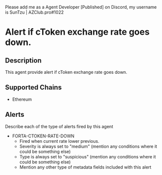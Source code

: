 Please add me as a Agent Developer [Published] on Discord, my username is SunTzu | AZClub.pro#1022

# Alert if cToken exchange rate goes down.

## Description

This agent provide alert if cToken exchange rate goes down.

## Supported Chains

- Ethereum

## Alerts

Describe each of the type of alerts fired by this agent

- FORTA-CTOKEN-RATE-DOWN
  - Fired when current rate lower previous.
  - Severity is always set to "medium" (mention any conditions where it could be something else)
  - Type is always set to "suspicious" (mention any conditions where it could be something else)
  - Mention any other type of metadata fields included with this alert
